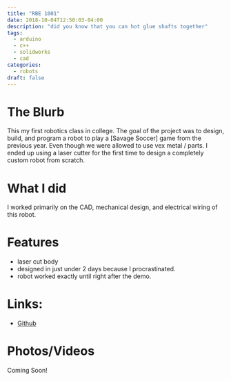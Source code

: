 ```yaml
---
title: "RBE 1001"
date: 2018-10-04T12:50:03-04:00
description: "did you know that you can hot glue shafts together"
tags:
  - arduino
  - c++
  - solidworks
  - cad
categories:
  - robots
draft: false
---
```


# The Blurb

This my first robotics class in college. The goal of the project was to design, build, and program a robot to play a [Savage Soccer] game from the previous year. Even though we were allowed to use vex metal / parts. I ended up using a laser cutter for the first time to design a completely custom robot from scratch. 

# What I did
I worked primarily on the CAD, mechanical design, and electrical wiring of this robot. 

# Features
  - laser cut body
  - designed in just under 2 days because I procrastinated. 
  - robot worked exactly until right after the demo. 

# Links:
  - [Github](somewhere.com)


<!-- # Links:
- [Maybe A Usfeul Link](url) -->

# Photos/Videos
<!--{{< google-photos tbHcgyWN44g9qj216 carousel >}}-->

Coming Soon!
